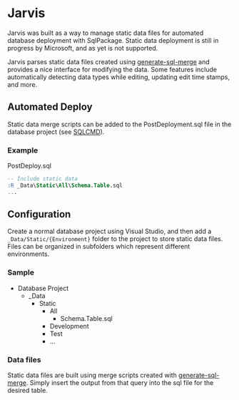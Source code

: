 # Jarvis
Jarvis was built as a way to manage static data files for automated database deployment with SqlPackage. Static data deployment is still in progress by Microsoft, and as yet is not supported.

Jarvis parses static data files created using [generate-sql-merge](https://github.com/readyroll/generate-sql-merge/blob/master/master.dbo.sp_generate_merge.sql) and provides a nice interface for modifying the data. Some features include automatically detecting data types while editing, updating edit time stamps, and more.

## Automated Deploy
Static data merge scripts can be added to the PostDeployment.sql file in the database project (see [SQLCMD](https://docs.microsoft.com/en-us/sql/ssms/scripting/edit-sqlcmd-scripts-with-query-editor?redirectedfrom=MSDN&view=sql-server-ver15)).

### Example
PostDeploy.sql
``` sql
-- Include static data
:R _Data\Static\All\Schema.Table.sql
...
```

## Configuration
Create a normal database project using Visual Studio, and then add a `_Data/Static/{Environment}` folder to the project to store static data files. Files can be organized in subfolders which represent different environments.

### Sample
* Database Project
    * _Data
        * Static
            * All
                * Schema.Table.sql
            * Development
            * Test
            * ...
            
### Data files
Static data files are built using merge scripts created with [generate-sql-merge](https://github.com/readyroll/generate-sql-merge/blob/master/master.dbo.sp_generate_merge.sql). Simply insert the output from that query into the sql file for the desired table.
